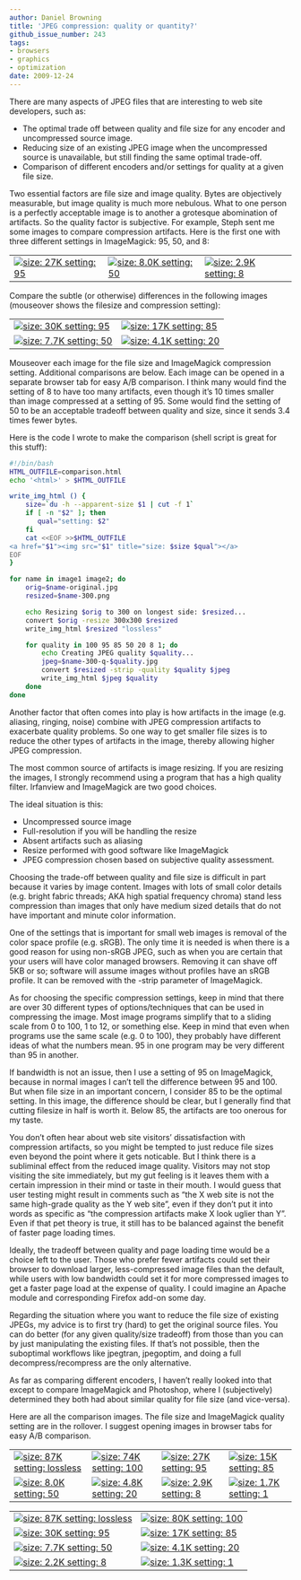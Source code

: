 ```yaml
---
author: Daniel Browning
title: 'JPEG compression: quality or quantity?'
github_issue_number: 243
tags:
- browsers
- graphics
- optimization
date: 2009-12-24
---
```


There are many aspects of JPEG files that are interesting to web site developers, such as:

- The optimal trade off between quality and file size for any encoder and uncompressed source image.
- Reducing size of an existing JPEG image when the uncompressed source is unavailable, but still finding the same optimal trade-off.
- Comparison of different encoders and/or settings for quality at a given file size.

Two essential factors are file size and image quality. Bytes are objectively measurable, but image quality is much more nebulous. What to one person is a perfectly acceptable image is to another a grotesque abomination of artifacts. So the quality factor is subjective. For example, Steph sent me some images to compare compression artifacts. Here is the first one with three different settings in ImageMagick: 95, 50, and 8:

<table cellpadding="0" cellspacing="2">
<tbody><tr><td valign="top">
<a href="/blog/2009/12/jpeg-compression-quality-or-quantity/image-0.jpeg"><img src="/blog/2009/12/jpeg-compression-quality-or-quantity/image-0.jpeg" title="size: 27K setting: 95"/></a></td>
<td valign="top"><a href="/blog/2009/12/jpeg-compression-quality-or-quantity/image-1.jpeg"><img src="/blog/2009/12/jpeg-compression-quality-or-quantity/image-1.jpeg" title="size: 8.0K setting: 50"/></a></td>
<td valign="top">
<a href="/blog/2009/12/jpeg-compression-quality-or-quantity/image-2.jpeg"><img src="/blog/2009/12/jpeg-compression-quality-or-quantity/image-2.jpeg" title="size: 2.9K setting: 8"/></a></td></tr></tbody></table>

Compare the subtle (or otherwise) differences in the following images (mouseover shows the filesize and compression setting):

<table>
<tbody><tr>
<td><a href="/blog/2009/12/jpeg-compression-quality-or-quantity/image-3.jpeg"><img src="/blog/2009/12/jpeg-compression-quality-or-quantity/image-3.jpeg" title="size: 30K setting: 95"/></a></td>
<td><a href="/blog/2009/12/jpeg-compression-quality-or-quantity/image-4.jpeg"><img src="/blog/2009/12/jpeg-compression-quality-or-quantity/image-4.jpeg" title="size: 17K setting: 85"/></a></td>
</tr><tr>
<td><a href="/blog/2009/12/jpeg-compression-quality-or-quantity/image-5.jpeg"><img src="/blog/2009/12/jpeg-compression-quality-or-quantity/image-5.jpeg" title="size: 7.7K setting: 50"/></a></td>
<td><a href="/blog/2009/12/jpeg-compression-quality-or-quantity/image-6.jpeg"><img src="/blog/2009/12/jpeg-compression-quality-or-quantity/image-6.jpeg" title="size: 4.1K setting: 20"/></a></td>
</tr></tbody></table>

Mouseover each image for the file size and ImageMagick compression setting. Additional comparisons are below. Each image can be opened in a separate browser tab for easy A/B comparison. I think many would find the setting of 8 to have too many artifacts, even though it’s 10 times smaller than image compressed at a setting of 95. Some would find the setting of 50 to be an acceptable tradeoff between quality and size, since it sends 3.4 times fewer bytes.



Here is the code I wrote to make the comparison (shell script is great for this stuff):

```bash
#!/bin/bash
HTML_OUTFILE=comparison.html
echo '<html>' > $HTML_OUTFILE

write_img_html () {
    size=`du -h --apparent-size $1 | cut -f 1`
    if [ -n "$2" ]; then
       qual="setting: $2"
    fi
    cat <<EOF >>$HTML_OUTFILE
<a href="$1"><img src="$1" title="size: $size $qual"></a>
EOF
}

for name in image1 image2; do
    orig=$name-original.jpg
    resized=$name-300.png

    echo Resizing $orig to 300 on longest side: $resized...
    convert $orig -resize 300x300 $resized
    write_img_html $resized "lossless"

    for quality in 100 95 85 50 20 8 1; do
        echo Creating JPEG quality $quality...
        jpeg=$name-300-q-$quality.jpg
        convert $resized -strip -quality $quality $jpeg
        write_img_html $jpeg $quality
    done
done
```

Another factor that often comes into play is how artifacts in the image (e.g. aliasing, ringing, noise) combine with JPEG compression artifacts to exacerbate quality problems. So one way to get smaller file sizes is to reduce the other types of artifacts in the image, thereby allowing higher JPEG compression.

The most common source of artifacts is image resizing. If you are resizing the images, I strongly recommend using a program that has a high quality filter. Irfanview and ImageMagick are two good choices.

The ideal situation is this:

- Uncompressed source image
- Full-resolution if you will be handling the resize
- Absent artifacts such as aliasing
- Resize performed with good software like ImageMagick
- JPEG compression chosen based on subjective quality assessment.

Choosing the trade-off between quality and file size is difficult in part because it varies by image content. Images with lots of small color details (e.g. bright fabric threads; AKA high spatial frequency chroma) stand less compression than images that only have medium sized details that do not have important  and minute color information.

One of the settings that is important for small web images is removal of the color space profile (e.g. sRGB). The only time it is needed is when there is a good reason for using non-sRGB JPEG, such as when you are certain that your users will have color managed browsers. Removing it can shave off 5KB or so; software will assume images without profiles have an sRGB profile. It can be removed with the -strip parameter of ImageMagick.

As for choosing the specific compression settings, keep in mind that there are over 30 different types of options/techniques that can be used in compressing the image. Most image programs simplify that to a sliding scale from 0 to 100, 1 to 12, or something else. Keep in mind that even when programs use the same scale (e.g. 0 to 100), they probably have different ideas of what the numbers mean. 95 in one program may be very different than 95 in another.

If bandwidth is not an issue, then I use a setting of 95 on ImageMagick, because in normal images I can’t tell the difference between 95 and 100. But when file size in an important concern, I consider 85 to be the optimal setting. In this image, the difference should be clear, but I generally find that cutting filesize in half is worth it. Below 85, the artifacts are too onerous for my taste.

You don’t often hear about web site visitors’ dissatisfaction with compression artifacts, so you might be tempted to just reduce file sizes even beyond the point where it gets noticable. But I think there is a subliminal effect from the reduced image quality. Visitors may not stop visiting the site immediately, but my gut feeling is it leaves them with a certain impression in their mind or taste in their mouth. I would guess that user testing might result in comments such as “the X web site is not the same high-grade quality as the Y web site”, even if they don’t put it into words as specific as “the compression artifacts make X look uglier than Y”. Even if that pet theory is true, it still has to be balanced against the benefit of faster page loading times.

Ideally, the tradeoff between quality and page loading time would be a choice left to the user. Those who prefer fewer artifacts could set their browser to download larger, less-compressed image files than the default, while users with low bandwidth could set it for more compressed images to get a faster page load at the expense of quality. I could imagine an Apache module and corresponding Firefox add-on some day.

Regarding the situation where you want to reduce the file size of existing JPEGs, my advice is to first try (hard) to get the original source files. You can do better (for any given quality/size tradeoff) from those than you can by just manipulating the existing files. If that’s not possible, then the suboptimal workflows like jpegtran, jpegoptim, and doing a full decompress/recompress are the only alternative.

As far as comparing different encoders, I haven’t really looked into that except to compare ImageMagick and Photoshop, where I (subjectively) determined they both had about similar quality for file size (and vice-versa).

Here are all the comparison images. The file size and ImageMagick quality setting are in the rollover. I suggest opening images in browser tabs for easy A/B comparison.

<table>
<tbody><tr>
<td><a href="/blog/2009/12/jpeg-compression-quality-or-quantity/image-7.png"><img src="/blog/2009/12/jpeg-compression-quality-or-quantity/image-7.png" title="size: 87K setting: lossless"/></a></td>
<td><a href="/blog/2009/12/jpeg-compression-quality-or-quantity/image-8.jpeg"><img src="/blog/2009/12/jpeg-compression-quality-or-quantity/image-8.jpeg" title="size: 74K setting: 100"/></a></td>
<td><a href="/blog/2009/12/jpeg-compression-quality-or-quantity/image-0.jpeg"><img src="/blog/2009/12/jpeg-compression-quality-or-quantity/image-0.jpeg" title="size: 27K setting: 95"/></a></td>
<td><a href="/blog/2009/12/jpeg-compression-quality-or-quantity/image-10.jpeg"><img src="/blog/2009/12/jpeg-compression-quality-or-quantity/image-10.jpeg" title="size: 15K setting: 85"/></a></td>
</tr><tr>
<td><a href="/blog/2009/12/jpeg-compression-quality-or-quantity/image-1.jpeg"><img src="/blog/2009/12/jpeg-compression-quality-or-quantity/image-1.jpeg" title="size: 8.0K setting: 50"/></a></td>
<td><a href="/blog/2009/12/jpeg-compression-quality-or-quantity/image-12.jpeg"><img src="/blog/2009/12/jpeg-compression-quality-or-quantity/image-12.jpeg" title="size: 4.8K setting: 20"/></a></td>
<td><a href="/blog/2009/12/jpeg-compression-quality-or-quantity/image-2.jpeg"><img src="/blog/2009/12/jpeg-compression-quality-or-quantity/image-2.jpeg" title="size: 2.9K setting: 8"/></a></td>
<td><a href="/blog/2009/12/jpeg-compression-quality-or-quantity/image-14.jpeg"><img src="/blog/2009/12/jpeg-compression-quality-or-quantity/image-14.jpeg" title="size: 1.7K setting: 1"/></a></td>
</tr></tbody></table>

<table><tbody><tr>
<td><a href="/blog/2009/12/jpeg-compression-quality-or-quantity/image-15.png"><img src="/blog/2009/12/jpeg-compression-quality-or-quantity/image-15.png" title="size: 87K setting: lossless"/></a></td>
<td><a href="/blog/2009/12/jpeg-compression-quality-or-quantity/image-16.jpeg"><img src="/blog/2009/12/jpeg-compression-quality-or-quantity/image-16.jpeg" title="size: 80K setting: 100"/></a></td>
</tr><tr>
<td><a href="/blog/2009/12/jpeg-compression-quality-or-quantity/image-3.jpeg"><img src="/blog/2009/12/jpeg-compression-quality-or-quantity/image-3.jpeg" title="size: 30K setting: 95"/></a></td>
<td><a href="/blog/2009/12/jpeg-compression-quality-or-quantity/image-4.jpeg"><img src="/blog/2009/12/jpeg-compression-quality-or-quantity/image-4.jpeg" title="size: 17K setting: 85"/></a></td>
</tr><tr>
<td><a href="/blog/2009/12/jpeg-compression-quality-or-quantity/image-5.jpeg"><img src="/blog/2009/12/jpeg-compression-quality-or-quantity/image-5.jpeg" title="size: 7.7K setting: 50"/></a></td>
<td><a href="/blog/2009/12/jpeg-compression-quality-or-quantity/image-6.jpeg"><img src="/blog/2009/12/jpeg-compression-quality-or-quantity/image-6.jpeg" title="size: 4.1K setting: 20"/></a></td>
</tr><tr>
<td><a href="/blog/2009/12/jpeg-compression-quality-or-quantity/image-21.jpeg"><img src="/blog/2009/12/jpeg-compression-quality-or-quantity/image-21.jpeg" title="size: 2.2K setting: 8"/></a></td>
<td><a href="/blog/2009/12/jpeg-compression-quality-or-quantity/image-22.jpeg"><img src="/blog/2009/12/jpeg-compression-quality-or-quantity/image-22.jpeg" title="size: 1.3K setting: 1"/></a></td>
</tr></tbody></table>
